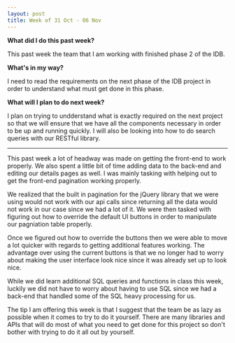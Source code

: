 ```yaml
---
layout: post
title: Week of 31 Oct - 06 Nov
---
```

<b>What did I do this past week?</b><br>
<p>This past week the team that I am working with finished phase 2 of the IDB.</p>
<b>What's in my way?</b><br>
<p>I need to read the requirements on the next phase of the IDB project in order to understand what must get done in this phase.</p>
<b>What will I plan to do next week?</b><br>
<p>I plan on trying to undderstand what is exactly required on the next project so that we will ensure that we have all the components necessary in order to be up and running quickly. I will also be looking into how to do search queries with our RESTful library.</p>
<hr>
<p class="indented">This past week a lot of headway was made on getting the front-end to work properly. We also spent a little bit of time adding data to the back-end and editing our details pages as well. I was mainly tasking with helping out to get the front-end pagination working properly.</p>
<p class="indented">We realized that the built in pagination for the jQuery library that we were using would not work with our api calls since returning all the data would not work in our case since we had a lot of it. We were then tasked with figuring out how to override the default UI buttons in order to manipulate our pagniation table properly.</p>
<p class="indented">Once we figured out how to override the buttons then we were able to move a lot quicker with regards to getting additional features working. The advantage over using the current buttons is that we no longer had to worry about making the user interface look nice since it was already set up to look nice.</p>
<p class="indented">While we did learn additional SQL queries and functions in class this week, luckily we did not have to worry about having to use SQL since we had a back-end that handled some of the SQL heavy processing for us.</p>
<p class="indented">The tip I am offering this week is that I suggest that the team be as lazy as possible when it comes to try to do it yourself. There are many libraries and APIs that will do most of what you need to get done for this project so don't bother with trying to do it all out by yourself.</p>
